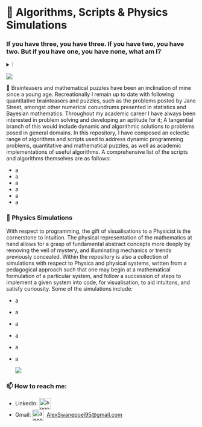 # 💫 Algorithms, Scripts & Physics Simulations

###  If you have three, you have three. If you have two, you have two. But if you have one, you have none, what am I❔
<details>
  <summary>❕</summary>
  
  _Choices!_
</details>

![](https://i.pinimg.com/originals/01/62/39/0162390ea97ab4443914e24aba6da538.gif)

🧠 Brainteasers and mathematical puzzles have been an inclination of mine since a young age. Recreationally I remain up to date with following quantitative brainteasers and puzzles, such as the problems posted by Jane Street, amongst other numerical conundrums presented in statistics and Bayesian mathematics. Throughout my academic career I have always been interested in problem solving and developing an aptitude for it; A tangential branch of this would include dynamic and algorithmic solutions to problems posed in general domains. In this repository, I have composed an eclectic range of algorithms and scripts used to address dynamic programming problems, quantitative and mathematical puzzles, as well as academic implementations of useful algorithms. A comprehensive list of the scripts and algorithms themselves are as follows: 

- a
- a
- a
- a
- a
- a

### 🌌 Physics Simulations 
With respect to programming, the gift of visualisations to a Physicist is the cornerstone to intuition. The physical representation of the mathematics at hand allows for a grasp of fundamental abstract concepts more deeply by removing the veil of mystery, and illuminating mechanics or trends previously concealed. Within the repository is also a collection of simulations with respect to Physics and physical systems, written from a pedagogical approach such that one may begin at a mathematical formulation of a particular system, and follow a succession of steps to implement a given system into code, for visualisation, to aid intuitons, and satisfy curiousity. Some of the simulations include:

- a
- a
- a
- a
- a
- a

  ![](https://bestanimations.com/media/energy-waves/1785864332wave-pendulum.gif)
 
### 📫 How to reach me:

- Linkedin: <a href="https://www.linkedin.com/in/alex-swanepoel-78b1b2166/" target="blank"><img align="center" src="https://cdn.jsdelivr.net/npm/simple-icons@3.0.1/icons/linkedin.svg" alt="apoorvtyagi" height="30" width="30" /></a>&nbsp;
- Gmail: <a href="mailto:AlexSwanepoel95@gmail.com?subject=subject&cc=AlexSwanepoel95@gmail.com" target="blank"><img align="center" src="https://cdn.jsdelivr.net/npm/simple-icons@3.13.0/icons/gmail.svg" alt="apoorv__tyagi" height="30" width="30" /></a>&nbsp; AlexSwanepoel95@gmail.com
